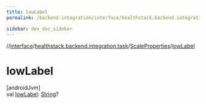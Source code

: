 ```yaml
---
title: lowLabel
permalink: /backend-integration/interface/healthstack.backend.integration.task/-scale-properties/low-label.html

sidebar: dev_doc_sidebar
---
```

//[interface](../../../index.html)/[healthstack.backend.integration.task](../index.html)/[ScaleProperties](index.html)/[lowLabel](low-label.html)



# lowLabel



[androidJvm]\
val [lowLabel](low-label.html): [String](https://kotlinlang.org/api/latest/jvm/stdlib/kotlin/-string/index.html)?




